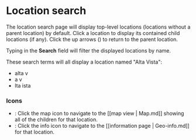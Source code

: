 # Location search
The location search page will display top-level locations (locations without a parent location) by default. 
Click a location to display its contained child locations (if any). Click the up arrows 
(<i class="icon mdi mdi-arrow-up"></i>) to return to the parent location.

Typing in the **Search** field will filter the displayed locations by name.

These search terms will all display a location named "Alta Vista":
- alta v
- a v
- lta ista

### Icons 
  - <i class="icon mdi mdi-map"></i>: Click the map icon to navigate to the [[map view | Map.md]] showing all of the children for that location.
  - <i class="icon mdi mdi-information"></i>: Click the info icon to navigate to the [[information page | Geo-info.md]] for that location. 

